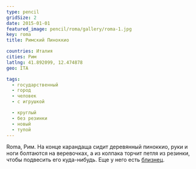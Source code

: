 ```yaml
---
type: pencil
gridSize: 2
date: 2015-01-01
featured_image: pencil/roma/gallery/roma-1.jpg
key: roma
title: Римский Пиноккио

countries: Италия
cities: Рим
latlng: 41.892099, 12.474878
geo: ITA

tags:
  - государственный
  - город
  - человек
  - с игрушкой

  - круглый
  - без резинки
  - новый
  - тупой
---
```


Roma, Рим. На конце карандаща сидит деревянный пиноккио, руки и ноги болтаются на веревочках, а из колпака торчит петля из резинки, чтобы подвесить его куда-нибудь. Еще у него есть [близнец](?display=pinocchio-second).
